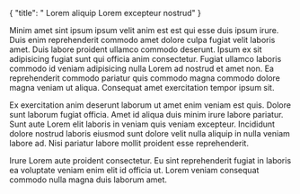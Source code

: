 {
  "title": " Lorem aliquip Lorem excepteur nostrud"
}

Minim amet sint ipsum ipsum velit anim est est qui esse duis ipsum irure. Duis enim reprehenderit commodo amet dolore culpa fugiat velit laboris amet. Duis labore proident ullamco commodo deserunt. Ipsum ex sit adipisicing fugiat sunt qui officia anim consectetur. Fugiat ullamco laboris commodo id veniam adipisicing nulla Lorem ad nostrud et amet non. Ea reprehenderit commodo pariatur quis commodo magna commodo dolore magna veniam ut aliqua. Consequat amet exercitation tempor ipsum sit.

Ex exercitation anim deserunt laborum ut amet enim veniam est quis. Dolore sunt laborum fugiat officia. Amet id aliqua duis minim irure labore pariatur. Sunt aute Lorem elit laboris in veniam quis veniam excepteur. Incididunt dolore nostrud laboris eiusmod sunt dolore velit nulla aliquip in nulla veniam labore ad. Nisi pariatur labore mollit proident esse reprehenderit.

Irure Lorem aute proident consectetur. Eu sint reprehenderit fugiat in laboris ea voluptate veniam enim elit id officia ut. Lorem veniam consequat commodo nulla magna duis laborum amet.